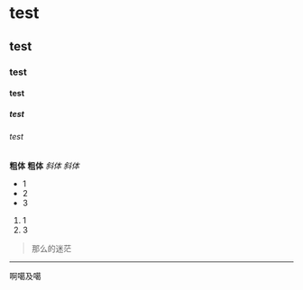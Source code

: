 # test
## test
### test
#### test
##### test
###### test

**粗体**
__粗体__
*斜体*
_斜体_

* 1
* 2
* 3

1. 1
2. 3



>那么的迷茫
---

啊噶及噶


